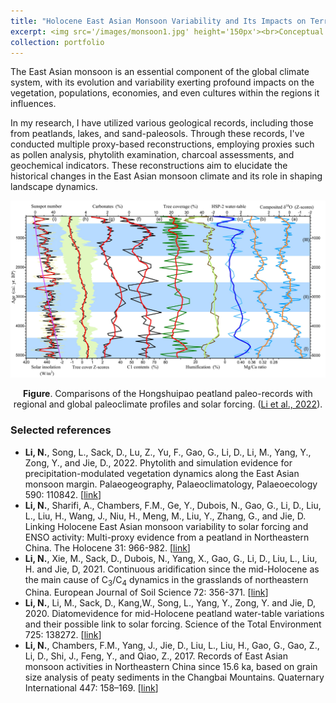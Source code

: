 ```yaml
---
title: "Holocene East Asian Monsoon Variability and Its Impacts on Terrestrial Ecosystems"
excerpt: <img src='/images/monsoon1.jpg' height='150px'><br>Conceptual model showing how pollen was preserved in lake sediments and proxy-based reconstruction. (from [Chevalier et al., 2020](https://doi.org/10.1016/j.earscirev.2020.103384))"
collection: portfolio
---
```

The East Asian monsoon is an essential component of the global climate system, with its evolution and variability exerting profound impacts on the vegetation, populations, economies, and even cultures within the regions it influences. 

In my research, I have utilized various geological records, including those from peatlands, lakes, and sand-paleosols. Through these records, I've conducted multiple proxy-based reconstructions, employing proxies such as pollen analysis, phytolith examination, charcoal assessments, and geochemical indicators. These reconstructions aim to elucidate the historical changes in the East Asian monsoon climate and its role in shaping landscape dynamics.

<Center>
<img src='/images/monsoon2.jpg' width='900px'>

  <b>Figure</b>. Comparisons of the Hongshuipao peatland paleo-records with regional and global paleoclimate profiles and solar forcing. ([Li et al., 2022](https://doi.org/10.1016/j.palaeo.2022.110842)).
</Center>

### Selected references
  * **Li, N.**, Song, L., Sack, D., Lu, Z., Yu, F., Gao, G., Li, D., Li, M., Yang, Y., Zong, Y., and Jie, D., 2022. Phytolith and simulation evidence for precipitation-modulated vegetation dynamics along the East Asian monsoon margin. Palaeogeography, Palaeoclimatology, Palaeoecology 590: 110842. [[link](https://doi.org/10.1016/j.palaeo.2022.110842)]
  * **Li, N.**, Sharifi, A., Chambers, F.M., Ge, Y., Dubois, N., Gao, G., Li, D., Liu, L., Liu, H., Wang, J., Niu, H., Meng, M., Liu, Y., Zhang, G., and Jie, D. Linking Holocene East Asian monsoon variability to solar forcing and ENSO activity: Multi-proxy evidence from a peatland in Northeastern China. The Holocene 31: 966-982. [[link](https://doi.org/10.1177/0959683621994662)]
  * **Li, N.**, Xie, M., Sack, D., Dubois, N., Yang, X., Gao, G., Li, D., Liu, L., Liu, H. and Jie, D, 2021. Continuous aridification since the mid-Holocene as the main cause of C<sub>3</sub>/C<sub>4</sub> dynamics in the grasslands of northeastern China. European Journal of Soil Science 72: 356-371. [[link](https://doi.org/10.1111/ejss.12960)]
  * **Li, N.**, Li, M., Sack, D., Kang,W., Song, L., Yang, Y., Zong, Y. and Jie, D, 2020. Diatomevidence for mid-Holocene peatland water-table variations and their possible link to solar forcing. Science of the Total Environment 725: 138272. [[link](https://doi.org/10.1016/j.scitotenv.2020.138272)]
  * **Li, N.**, Chambers, F.M., Yang, J., Jie, D., Liu, L., Liu, H., Gao, G., Gao, Z., Li, D., Shi, J., Feng, Y., and Qiao, Z., 2017. Records of East Asian monsoon activities in Northeastern China since 15.6 ka, based on grain size analysis of peaty sediments in the Changbai Mountains. Quaternary International 447: 158–169. [[link](https://doi.org/10.1016/j.quaint.2017.03.064)]

